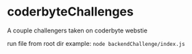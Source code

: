 # coderbyteChallenges
A couple challengers taken on coderbyte webstie

run file from root dir example:
`node backendChallenge/index.js`
